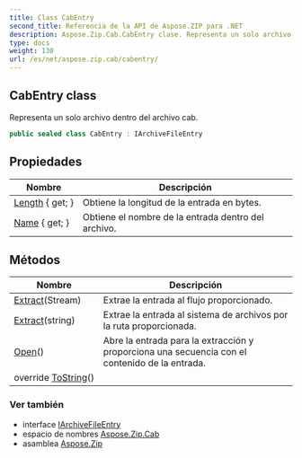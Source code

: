 ```yaml
---
title: Class CabEntry
second_title: Referencia de la API de Aspose.ZIP para .NET
description: Aspose.Zip.Cab.CabEntry clase. Representa un solo archivo dentro del archivo cab.
type: docs
weight: 130
url: /es/net/aspose.zip.cab/cabentry/
---
```

## CabEntry class

Representa un solo archivo dentro del archivo cab.

```csharp
public sealed class CabEntry : IArchiveFileEntry
```

## Propiedades

| Nombre | Descripción |
| --- | --- |
| [Length](../../aspose.zip.cab/cabentry/length/) { get; } | Obtiene la longitud de la entrada en bytes. |
| [Name](../../aspose.zip.cab/cabentry/name/) { get; } | Obtiene el nombre de la entrada dentro del archivo. |

## Métodos

| Nombre | Descripción |
| --- | --- |
| [Extract](../../aspose.zip.cab/cabentry/extract/#extract_1)(Stream) | Extrae la entrada al flujo proporcionado. |
| [Extract](../../aspose.zip.cab/cabentry/extract/#extract)(string) | Extrae la entrada al sistema de archivos por la ruta proporcionada. |
| [Open](../../aspose.zip.cab/cabentry/open/)() | Abre la entrada para la extracción y proporciona una secuencia con el contenido de la entrada. |
| override [ToString](../../aspose.zip.cab/cabentry/tostring/)() |  |

### Ver también

* interface [IArchiveFileEntry](../../aspose.zip/iarchivefileentry/)
* espacio de nombres [Aspose.Zip.Cab](../../aspose.zip.cab/)
* asamblea [Aspose.Zip](../../)



